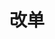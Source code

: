 ---
title: 改单
position_number: 2
type: post
description: /az/future/trade/v1/order/update
remark: Content-Type = application/x-www-form-urlencoded && application/json
parameters:
    -
        name: orderId
        type: number
        mandatory: true
        default: 
        description: 订单id
        ranges:
    -
        name: price
        type: number
        mandatory: true
        default: 
        description: 目标价格
        ranges:
    -
        name: origQty
        type: number
        mandatory: true
        default: 
        description: 目标数量（张）
        ranges:
    -
        name: triggerProfitPrice
        type: number
        mandatory: false
        default: N/A
        description: 止盈价格
        ranges:
    -
        name: triggerStopPrice
        type: number
        mandatory: false
        default: N/A
        description: 止损价格
        ranges:
    -
        name: triggerPriceType
        type: string
        mandatory: false
        default: LATEST_PRICE
        description: 触发价格类型
        ranges: INDEX_PRICE(指数价格)；MARK_PRICE(标记价格)；LATEST_PRICE(最新价)
    -
        name: profitDelegateOrderType
        type: string
        mandatory: false
        default: N/A
        description: 止盈委托订单类型
        ranges: LIMIT(限价)；MARKET(市价)
    -
        name: profitDelegateTimeInForce
        type: string
        mandatory: false
        default: N/A
        description: 止盈委托有效方式
        ranges: GTC;IOC;FOK;GTX
    -
        name: profitDelegatePrice
        type: number
        mandatory: false
        default: N/A
        description: 止盈委托委托价格
        ranges: 
    -
        name: stopDelegateOrderType
        type: string
        mandatory: false
        default: N/A
        description: 止损委托订单类型
        ranges:  LIMIT(限价)；MARKET(市价)
    -
        name: stopDelegateTimeInForce
        type: string
        mandatory: false
        default: N/A
        description: 止损委托有效方式
        ranges: GTC;IOC;FOK;GTX
    -
        name: stopDelegatePrice
        type: number
        mandatory: false
        default: N/A
        description: 止损委托价格
        ranges: 
    -
        name: followUpOrder
        type: boolean
        mandatory: false
        default: N/A
        description: 
        ranges: 如果为 true，则表示为追单订单
content_markdown: |-

               #### **限流规则**

               200/s/apikey
left_code_blocks:
    -
        code_block: "public void getKLine() {\r\n\tString text = HttpUtil.get(URL + \"/data/api/az/future/trade/v1/getKLine?market=btc_usdt&type=1min&since=0\");\r\n\tSystem.out.println(text);\r\n}"
        title: Java
        language: java
right_code_blocks:
  - code_block: |-
      {
        "error": {
          "code": "",
          "msg": ""
        },
        "msgInfo": "",
        "result": {},
        "returnCode": 0
      }
    title: Response
    language: json
---
